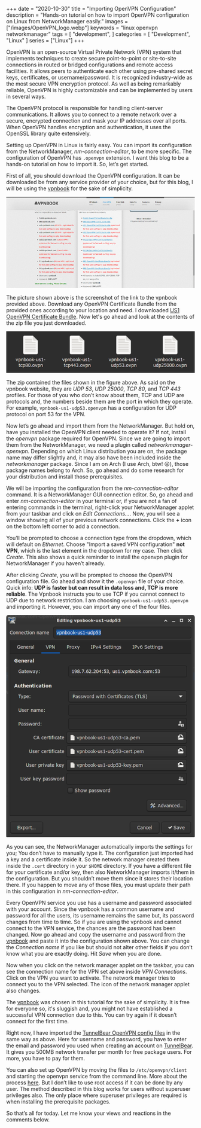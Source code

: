 +++
date = "2020-10-30"
title = "Importing OpenVPN Configuration"
description = "Hands-on tutorial on how to import OpenVPN configuration on Linux from NetworkManager easily."
images = ["/images/OpenVPN_logo.webp"]
keywords = "linux openvpn networkmanager"
tags = [
    "development",
]
categories = [
    "Development",
    "Linux"
]
series = ["Linux"]
+++

OpenVPN is an open-source Virtual Private Network (VPN) system that implements techniques to create secure point-to-point or site-to-site connections in routed or bridged configurations and remote access facilities.
It allows peers to authenticate each other using pre-shared secret keys, certificates, or username/password.
It is recognized industry-wide as the most secure VPN encryption protocol.
As well as being remarkably reliable, OpenVPN is highly customizable and can be implemented by users in several ways.

The OpenVPN protocol is responsible for handling client-server communications.
It allows you to connect to a remote network over a secure, encrypted connection and mask your IP addresses over all ports.
When OpenVPN handles encryption and authentication, it uses the OpenSSL library quite extensively.

Setting up OpenVPN in Linux is fairly easy.
You can import its configuration from the NetworkManager, _nm-connection-editor_, to be more specific.
The configuration of OpenVPN has `.openvpn` extension.
I want this blog to be a hands-on tutorial on how to import it.
So, let’s get started.

First of all, you should download the OpenVPN configuration.
It can be downloaded be from any service provider of your choice, but for this blog, I will be using the [vpnbook](https://www.vpnbook.com/freevpn) for the sake of simplicity.

![vpnbook screenshot](/images/vpnbook_screenshot.webp#center)

The picture shown above is the screenshot of the link to the vpnbook provided above.
Download any OpenVPN Certificate Bundle from the provided ones according to your location and need.
I downloaded [US1 OpenVPN Certificate Bundle](https://www.vpnbook.com/free-openvpn-account/VPNBook.com-OpenVPN-US1.zip).
Now let's go ahead and look at the contents of the zip file you just downloaded.

![openvpn bundle contents](/images/openvpn_bundle_contents.webp#center)

The zip contained the files shown in the figure above.
As said on the vpnbook website, they are _UDP 53_, _UDP 25000_, _TCP 80_, and _TCP 443_ profiles.
For those of you who don’t know about them, TCP and UDP are protocols and, the numbers beside them are the port in which they operate.
For example, `vpnbook-us1-udp53.openvpn` has a configuration for UDP protocol on port 53 for the VPN.

Now let’s go ahead and import them from the NetworkManager.
But hold on, have you installed the OpenVPN client needed to operate it?
If not, install the _openvpn_ package required for OpenVPN.
Since we are going to import them from the NetworkManager, we need a plugin called _networkmanager-openvpn_.
Depending on which Linux distribution you are on, the package name may differ slightly and, it may also have been included inside the _networkmanager_ package.
Since I am on Arch (I use Arch, btw! 😜), those package names belong to Arch.
So, go ahead and do some research for your distribution and install those prerequisites.

We will be importing the configuration from the _nm-connection-editor_ command.
It is a NetworkManager GUI connection editor.
So, go ahead and enter _nm-connection-editor_ in your terminal or, if you are not a fan of entering commands in the terminal, right-click your NetworkManager applet from your taskbar and click on _Edit Connections…_.
Now, you will see a window showing all of your previous network connections.
Click the **+** icon on the bottom left corner to add a connection.

You’ll be prompted to choose a connection type from the dropdown, which will default on _Ethernet_.
Choose "Import a saved VPN configuration" **not VPN**, which is the last element in the dropdown for my case.
Then click _Create_.
This also shows a quick reminder to install the openvpn plugin for NetworkManager if you haven’t already.

After clicking _Create_, you will be prompted to choose the OpenVPN configuration file.
Go ahead and show it the `.openvpn` file of your choice.
Quick info: **UDP is faster but can result in data loss and, TCP is more reliable**.
The Vpnbook instructs you to use TCP if you cannot connect to UDP due to network restriction.
I am choosing `vpnbook-us1-udp53.openvpn` and importing it.
However, you can import any one of the four files.

![openvpn configuration imported](/images/openvpn_imported.webp#center)

As you can see, the NetworkManager automatically imports the settings for you;
You don’t have to manually type it.
The configuration just imported had a key and a certificate inside it.
So the network manager created them inside the `.cert` directory in your `$HOME` directory.
If you have a different file for your certificate and/or key, then also NetworkManager imports it/them in the configuration.
But you shouldn’t move them since it stores their location there.
If you happen to move any of those files, you must update their path in this configuration in _nm-connection-editor_.

Every OpenVPN service you use has a username and password associated with your account.
Since the vpnbook has a common username and password for all the users, its username remains the same but, its password changes from time to time.
So if you are using the vpnbook and cannot connect to the VPN service, the chances are the password has been changed.
Now go ahead and copy the username and password from the [vpnbook](https://www.vpnbook.com/freevpn) and paste it into the configuration shown above.
You can change the _Connection name_ if you like but should not alter other fields if you don’t know what you are exactly doing.
Hit _Save_ when you are done.

Now when you click on the network manager applet on the taskbar, you can see the connection name for the VPN set above inside _VPN Connections_.
Click on the VPN you want to activate.
The network manager tries to connect you to the VPN selected.
The icon of the network manager applet also changes.

The [vpnbook](https://www.vpnbook.com/freevpn) was chosen in this tutorial for the sake of simplicity.
It is free for everyone so, it's sluggish and, you might not have established a successful VPN connection due to this.
You can try again if it doesn’t connect for the first time.

Right now, I have imported the [TunnelBear OpenVPN config files](https://s3.amazonaws.com/tunnelbear/linux/openvpn.zip) in the same way as above.
Here for username and password, you have to enter the email and password you used when creating an account on [TunnelBear](https://www.tunnelbear.com/).
It gives you 500MB network transfer per month for free package users. For more, you have to pay for them.

You can also set up OpenVPN by moving the files to `/etc/openvpn/client` and starting the openvpn service from the command line.
More about the process [here](https://wiki.archlinux.org/index.php/TunnelBear).
But I don’t like to use root access if it can be done by any user.
The method described in this blog works for users without superuser privileges also.
The only place where superuser privileges are required is when installing the prerequisite packages.

So that’s all for today.
Let me know your views and reactions in the comments below.
